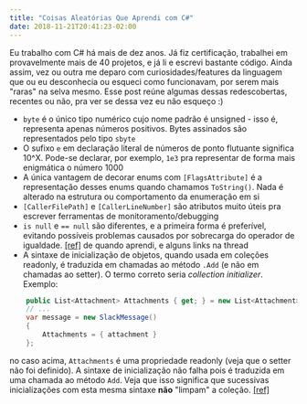 ```yaml
---
title: "Coisas Aleatórias Que Aprendi com C#"
date: 2018-11-21T20:41:23-02:00
---
```


Eu trabalho com C# há mais de dez anos. Já fiz certificação, trabalhei em provavelmente mais de 40 projetos, e já li e escrevi bastante código. Ainda assim, vez ou outra me deparo com curiosidades/features da linguagem que ou eu desconhecia ou esqueci como funcionavam, por serem mais "raras" na selva mesmo. Esse post reúne algumas dessas redescobertas, recentes ou não, pra ver se dessa vez eu não esqueço :)

- `byte` é o único tipo numérico cujo nome padrão é unsigned - isso é, representa apenas números positivos. Bytes assinados são representados pelo tipo `sbyte`
- O sufixo `e` em declaração literal de números de ponto flutuante significa 10^X. Pode-se declarar, por exemplo, `1e3` pra representar de forma mais enigmática o número 1000
- A única vantagem de decorar enums com `[FlagsAttribute]` é a representação desses enums quando chamamos `ToString()`. Nada é alterado na estrutura ou comportamento da enumeração em si
- `[CallerFilePath]` e `[CallerLineNumber]` são atributos muito úteis pra escrever ferramentas de monitoramento/debugging
- `is null` e `== null` são diferentes, e a primeira forma é preferível, evitando possíveis problemas causados por sobrecarga do operador de igualdade. [[ref]](https://twitter.com/rla4/status/1039909190712602625) de quando aprendi, e alguns links na thread
- A sintaxe de inicialização de objetos, quando usada em coleções readonly, é traduzida em chamadas ao método `.Add` (e não em chamadas ao setter). O termo correto seria *collection initializer*. Exemplo:

```csharp
    public List<Attachment> Attachments { get; } = new List<Attachment>();
    // ...
    var message = new SlackMessage()
    {
        Attachments = { attachment }
    };
```
no caso acima, `Attachments` é uma propriedade readonly (veja que o setter não foi definido). A sintaxe de inicialização não falha pois é traduzida em uma chamada ao método `Add`. Veja que isso significa que sucessivas inicializações com esta mesma sintaxe **não** "limpam" a coleção. [[ref]](https://stackoverflow.com/questions/5646285/c-sharp-object-initialization-of-read-only-collection-properties)